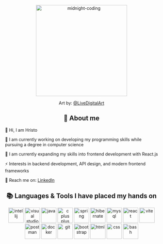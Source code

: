 <div align="center">
    <img height="300" alt="midnight-coding" src="https://github.com/MadForLife/MadForLife/blob/main/workspace-vibe.gif">
    <p>Art by: <a alt="art by @LiveDigitalArt" href="https://x.com/LiveDigitalArt">@LiveDigitalArt</a></p>
  </div>
  
  <h2 align="center">💫 About me</h2>
  
  👋 Hi, I am Hristo
  
  🌱 I am currently working on developing my programming skills while pursuing a degree in computer science
  
  🔭 I am currently expanding my skills into frontend development with React.js
  
  ⚡ Interests in backend development, API design, and modern frontend frameworks 
  
  🌟 Reach me on: <a href="https://www.linkedin.com/in/hristo-dimitrov-9419a7262/">LinkedIn</a>
  
  <h2 align="center">📚 Languages & Tools I have placed my hands on</h2>
  <div align="center">
    <img margin="0 2px 0 2px" height="50" alt="intellij" src="https://user-images.githubusercontent.com/25181517/192108890-200809d1-439c-4e23-90d3-b090cf9a4eea.png">
    <img margin="0 2px 0 2px" height="50" alt="visual studio code" src="https://user-images.githubusercontent.com/25181517/192108891-d86b6220-e232-423a-bf5f-90903e6887c3.png">
    <img margin="0 2px 0 2px" height="50 "alt="java" src="https://user-images.githubusercontent.com/25181517/117201156-9a724800-adec-11eb-9a9d-3cd0f67da4bc.png">
    <img margin="0 2px 0 2px" height="50" alt="c plus plus" src="https://user-images.githubusercontent.com/25181517/192106073-90fffafe-3562-4ff9-a37e-c77a2da0ff58.png">
    <img margin="0 2px 0 2px" height="50" alt="spring" src="https://user-images.githubusercontent.com/25181517/117201470-f6d56780-adec-11eb-8f7c-e70e376cfd07.png">
    <img margin="0 2px 0 2px" height="50" alt="hibernate" src="https://user-images.githubusercontent.com/25181517/117207493-49665200-adf4-11eb-808e-a9c0fcc2a0a0.png">
    <img margin="0 2px 0 2px" height="50" alt="mysql" src="https://user-images.githubusercontent.com/25181517/183896128-ec99105a-ec1a-4d85-b08b-1aa1620b2046.png">  
    <img margin="0 2px 0 2px" height="50" alt="react" src="https://user-images.githubusercontent.com/25181517/183897015-94a058a6-b86e-4e42-a37f-bf92061753e5.png">
    <img margin="0 2px 0 2px" height="50" alt="vite" src="https://github-production-user-asset-6210df.s3.amazonaws.com/62091613/261395532-b40892ef-efb8-4b0e-a6b5-d1cfc2f3fc35.png">
    <img margin="0 2px 0 2px" height="50" alt="postman" src="https://user-images.githubusercontent.com/25181517/192109061-e138ca71-337c-4019-8d42-4792fdaa7128.png">
    <img margin="0 2px 0 2px" height="50" alt="docker" src="https://user-images.githubusercontent.com/25181517/117207330-263ba280-adf4-11eb-9b97-0ac5b40bc3be.png">
    <img margin="0 2px 0 2px" height="50" alt="git" src="https://user-images.githubusercontent.com/25181517/192108372-f71d70ac-7ae6-4c0d-8395-51d8870c2ef0.png">
    <img margin="0 2px 0 2px" height="50" alt="bootstrap" src="https://user-images.githubusercontent.com/25181517/183898054-b3d693d4-dafb-4808-a509-bab54cf5de34.png">
    <img margin="0 2px 0 2px" height="50" alt="html" src="https://user-images.githubusercontent.com/25181517/192158954-f88b5814-d510-4564-b285-dff7d6400dad.png">
    <img margin="0 2px 0 2px" height="50" alt="css" src="https://user-images.githubusercontent.com/25181517/183898674-75a4a1b1-f960-4ea9-abcb-637170a00a75.png">
    <img margin="0 2px 0 2px" height="50"height="50" alt="bash" src="https://user-images.githubusercontent.com/25181517/192158606-7c2ef6bd-6e04-47cf-b5bc-da2797cb5bda.png">
  
  </div>
  
